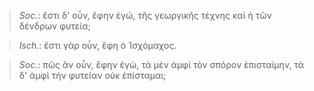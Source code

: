 

>  *Soc.*: ἔστι δ' οὖν, ἔφην ἐγώ, τῆς γεωργικῆς τέχνης καὶ ἡ τῶν δένδρων φυτεία;



>  *Isch.*: ἔστι γὰρ οὖν, ἔφη ὁ Ἰσχόμαχος.



>  *Soc.*: πῶς ἂν οὖν, ἔφην ἐγώ, τὰ μὲν ἀμφὶ τὸν σπόρον ἐπισταίμην, τὰ δ' ἀμφὶ τὴν φυτείαν οὐκ ἐπίσταμαι;